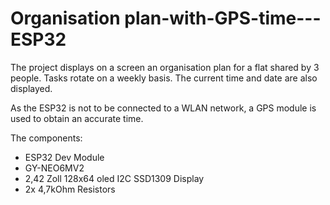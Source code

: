 # Organisation plan-with-GPS-time---ESP32

The project displays on a screen an organisation plan for a flat shared by 3 people. 
Tasks rotate on a weekly basis. The current time and date are also displayed.

As the ESP32 is not to be connected to a WLAN network, a GPS module is used to obtain an accurate time.

The components:
- ESP32 Dev Module
- GY-NEO6MV2
- 2,42 Zoll 128x64 oled I2C SSD1309 Display
- 2x 4,7kOhm Resistors
